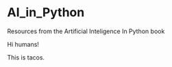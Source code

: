 # AI_in_Python
Resources from the Artificial Inteligence In Python book

Hi humans!

This is tacos.
